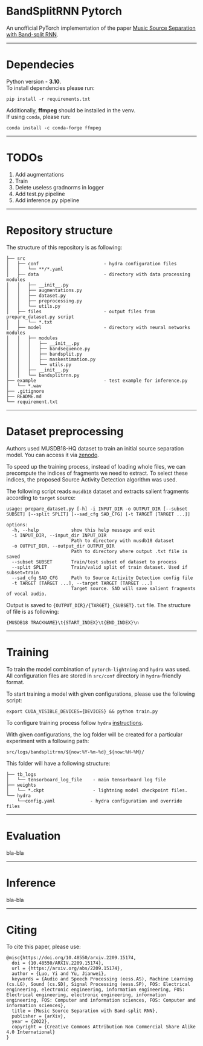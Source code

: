 # BandSplitRNN Pytorch

An unofficial PyTorch implementation of the paper [Music Source Separation with Band-split RNN](https://arxiv.org/pdf/2209.15174.pdf).

---
# Dependecies

Python version - **3.10**.  
To install dependencies please run:
```
pip install -r requirements.txt
```
Additionally, **ffmpeg** should be installed in the venv.  
If using ``conda``, please run:
```
conda install -c conda-forge ffmpeg
```

---
# TODOs

1. Add augmentations
2. Train
3. Delete useless gradnorms in logger
4. Add test.py pipeline
4. Add inference.py pipeline

---
# Repository structure
The structure of this repository is as following:
```
├── src
│   ├── conf                        - hydra configuration files
│   │   └── **/*.yaml               
│   ├── data                        - directory with data processing modules
│   │   ├── __init__.py             
│   │   ├── augmentations.py
│   │   ├── dataset.py
│   │   ├── preprocessing.py
│   │   └── utils.py
│   ├── files                       - output files from prepare_dataset.py script
│   │   └── *.txt
│   ├── model                       - directory with neural networks modules 
│   │   ├── modules
│   │   │   ├── __init__.py
│   │   │   ├── bandsequence.py
│   │   │   ├── bandsplit.py
│   │   │   ├── maskestimation.py
│   │   │   └── utils.py
│   │   ├── __init__.py
│   │   └── bandsplitrnn.py
├── example                         - test example for inference.py
│   └── *.wav
├── .gitignore
├── README.md 
└── requirement.txt
```

---
# Dataset preprocessing

Authors used MUSDB18-HQ dataset to train an initial source separation model.
You can access it via [zenodo](https://zenodo.org/record/3338373#.Y_jrMC96D5g).

To speed up the training process, instead of loading whole files, 
we can precompute the indices of fragments we need to extract. 
To select these indices, the proposed Source Activity Detection algorithm was used.

The following script reads `musdb18` dataset and extracts salient fragments according to `target` source:
```
usage: prepare_dataset.py [-h] -i INPUT_DIR -o OUTPUT_DIR [--subset SUBSET] [--split SPLIT] [--sad_cfg SAD_CFG] [-t TARGET [TARGET ...]]

options:
  -h, --help            show this help message and exit
  -i INPUT_DIR, --input_dir INPUT_DIR
                        Path to directory with musdb18 dataset
  -o OUTPUT_DIR, --output_dir OUTPUT_DIR
                        Path to directory where output .txt file is saved
  --subset SUBSET       Train/test subset of dataset to process
  --split SPLIT         Train/valid split of train dataset. Used if subset=train
  --sad_cfg SAD_CFG     Path to Source Activity Detection config file
  -t TARGET [TARGET ...], --target TARGET [TARGET ...]
                        Target source. SAD will save salient fragments of vocal audio.

```
Output is saved to `{OUTPUT_DIR}/{TARGET}_{SUBSET}.txt` file. The structure of file is as following:
```
{MUSDB18 TRACKNAME}\t{START_INDEX}\t{END_INDEX}\n
```

---
# Training

To train the model combination of `pytorch-lightning` and `hydra` was used.
All configuration files are stored in `src/conf` directory in `hydra`-friendly format.

To start training a model with given configurations, please use the following script:
```
export CUDA_VISIBLE_DEVICES={DEVICES} && python train.py
```
To configure training process follow `hydra` [instructions](https://hydra.cc/docs/advanced/override_grammar/basic/).

With given configurations, the log folder will be created for a particular experiment with a following path:
```
src/logs/bandsplitrnn/${now:%Y-%m-%d}_${now:%H-%M}/
```
This folder will have a following structure:
```
├── tb_logs
│   └── tensorboard_log_file    - main tensorboard log file 
├── weights
│   └── *.ckpt                  - lightning model checkpoint files.
└── hydra
    └──config.yaml             - hydra configuration and override files 
```

---
# Evaluation

bla-bla

---
# Inference

bla-bla

---
# Citing

To cite this paper, please use:
```
@misc{https://doi.org/10.48550/arxiv.2209.15174,
  doi = {10.48550/ARXIV.2209.15174},
  url = {https://arxiv.org/abs/2209.15174},
  author = {Luo, Yi and Yu, Jianwei},
  keywords = {Audio and Speech Processing (eess.AS), Machine Learning (cs.LG), Sound (cs.SD), Signal Processing (eess.SP), FOS: Electrical engineering, electronic engineering, information engineering, FOS: Electrical engineering, electronic engineering, information engineering, FOS: Computer and information sciences, FOS: Computer and information sciences},
  title = {Music Source Separation with Band-split RNN},
  publisher = {arXiv},
  year = {2022},
  copyright = {Creative Commons Attribution Non Commercial Share Alike 4.0 International}
}
```